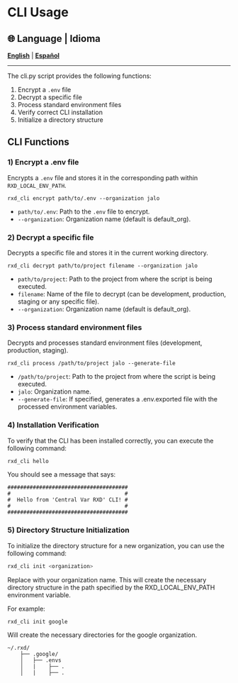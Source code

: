 # CLI Usage

## 🌐 Language | Idioma
**[English](../eng/cli.md)** | **[Español](../esp/cli.md)**

---

The cli.py script provides the following functions:

1. Encrypt a `.env` file
2. Decrypt a specific file
3. Process standard environment files
4. Verify correct CLI installation
5. Initialize a directory structure

## CLI Functions

### **1) Encrypt a .env file**
Encrypts a `.env` file and stores it in the corresponding path within `RXD_LOCAL_ENV_PATH`.

```
rxd_cli encrypt path/to/.env --organization jalo
```

* `path/to/.env`: Path to the `.env` file to encrypt.
* `--organization`: Organization name (default is default_org).

### **2) Decrypt a specific file**

Decrypts a specific file and stores it in the current working directory.

```
rxd_cli decrypt path/to/project filename --organization jalo
```

* `path/to/project`: Path to the project from where the script is being executed.
* `filename`: Name of the file to decrypt (can be development, production, staging or any specific file).
* `--organization`: Organization name (default is default_org).

### **3) Process standard environment files**

Decrypts and processes standard environment files (development, production, staging).

```
rxd_cli process /path/to/project jalo --generate-file
```

* `/path/to/project`: Path to the project from where the script is being executed.
* `jalo`: Organization name.
* `--generate-file`: If specified, generates a .env.exported file with the processed environment variables.

### **4) Installation Verification**

To verify that the CLI has been installed correctly, you can execute the following command:

```bash
rxd_cli hello
```

You should see a message that says:

```
######################################
#                                    #
#  Hello from 'Central Var RXD' CLI! #
#                                    #
######################################
```

### **5) Directory Structure Initialization**

To initialize the directory structure for a new organization, you can use the following command:

```bash
rxd_cli init <organization>
```

Replace <organization> with your organization name. This will create the necessary directory structure in the path specified by the RXD_LOCAL_ENV_PATH environment variable.

For example:

```
rxd_cli init google
```

Will create the necessary directories for the google organization.

```
~/.rxd/
    ├── .google/
    │   ├── .envs
    │   |    ├── .
    │   |    ├── .
``` 
